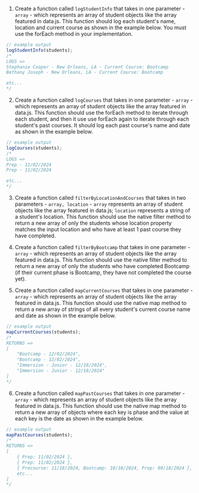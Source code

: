 
1. Create a function called `logStudentInfo` that takes in one parameter - `array` - which represents an array of student objects like the array featured in data.js. This function should log each student's name, location and current course as shown in the example below. You must use the forEach method in your implementation.

```javascript
// example output
logStudentInfo(students);
/*
LOGS =>
Stephanie Cooper - New Orleans, LA - Current Course: Bootcamp
Bethany Joseph - New Orleans, LA - Current Course: Bootcamp

etc...
*/
```



2. Create a function called `logCourses` that takes in one parameter - `array` - which represents an array of student objects like the array featured in data.js. This function should use the forEach method to iterate through each student, and then it use use forEach again to iterate through each student's past courses. It should log each past course's name and date as shown in the example below.

```javascript
// example output
logCourses(students);
/*
LOGS =>
Prep - 11/02/2024
Prep - 11/02/2024

etc...
*/
```

3. Create a function called `filterByLocationAndCourses` that takes in two parameters - `array, location` - `array` represents an array of student objects like the array featured in data.js; `location` represents a string of a student's location. This function should use the native filter method to return a new array of only the students whose location property matches the input location and who have at least 1 past course they have completed.

4. Create a function called `filterByBootcamp` that takes in one parameter - `array` - which represents an array of student objects like the array featured in data.js. This function should use the native filter method to return a new array of only the students who have completed Bootcamp (if their current phase is Bootcamp, they have not completed the course yet).

5. Create a function called `mapCurrentCourses` that takes in one parameter - `array` - which represents an array of student objects like the array featured in data.js. This function should use the native map method to return a new array of strings of all every student's current course name and date as shown in the example below.

```javascript
// example output
mapCurrentCourses(students);
/*
RETURNS =>
[
    "Bootcamp - 12/02/2024",
    "Bootcamp - 12/02/2024",
    "Immersion - Junior - 12/18/2024",
    "Immersion - Junior - 12/18/2024"
]
*/
```

6. Create a function called `mapPastCourses` that takes in one parameter - `array` - which represents an array of student objects like the array featured in data.js. This function should use the native map method to return a new array of objects where each key is phase and the value at each key is the date as shown in the example below.

```javascript
// example output
mapPastCourses(students);
/*
RETURNS => 
[
    { Prep: 11/02/2024 },
    { Prep: 11/02/2024 },
    { Precourse: 11/18/2024, Bootcamp: 10/18/2024, Prep: 09/18/2024 },
    etc...
]
*/
```